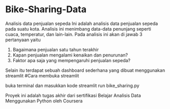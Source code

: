 # Bike-Sharing-Data

Analisis data penjualan sepeda Ini adalah analisis data penjualan sepeda pada suatu kota. Analisis ini menimbang data-data penunjang seperti cuaca, temperatur, dan lain-lain. Pada analisis ini akan di jawab 3 pertanyaan yaitu

1. Bagaimana penjualan satu tahun terakhir
2. Kapan penjualan mengalami kenaikan dan penurunan?
3. Faktor apa saja yang mempengaruhi penjualan sepeda?

Selain itu terdapat sebuah dashboard sederhana yang dibuat menggunakan streamlit
#Cara membuka streamlit

buka terminal dan masukkan kode streamlit run bike_sharing.py

Proyek ini adalah tugas akhir dari sertifikasi Belajar Analisis Data Menggunakan Python oleh Coursera
